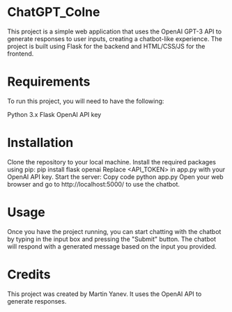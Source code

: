 # ChatGPT_Colne


This project is a simple web application that uses the OpenAI GPT-3 API to generate responses to user inputs, creating a chatbot-like experience. The project is built using Flask for the backend and HTML/CSS/JS for the frontend.

# Requirements

To run this project, you will need to have the following:

Python 3.x
Flask
OpenAI API key

# Installation

Clone the repository to your local machine.
Install the required packages using pip:
pip install flask openai
Replace <API_TOKEN> in app.py with your OpenAI API key.
Start the server:
Copy code
python app.py
Open your web browser and go to http://localhost:5000/ to use the chatbot.

# Usage

Once you have the project running, you can start chatting with the chatbot by typing in the input box and pressing the "Submit" button. The chatbot will respond with a generated message based on the input you provided.

# Credits

This project was created by Martin Yanev. It uses the OpenAI API to generate responses.
